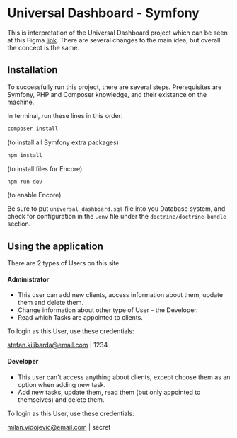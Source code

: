# Universal Dashboard - Symfony

This is interpretation of the Universal Dashboard project which can be seen at this Figma [link](https://www.figma.com/file/hInUFuytlSizIayBAtlxOF/Universal-Akademija?node-id=0%3A1).
There are several changes to the main idea, but overall the concept is the same.

## Installation

To successfully run this project, there are several steps. Prerequisites are Symfony, PHP and Composer knowledge, and their existance on the machine.

In terminal, run these lines in this order:

```bash
composer install
```

(to install all Symfony extra packages)

```bash
npm install
```

(to install files for Encore)

```bash
npm run dev
```

(to enable Encore)

Be sure to put `universal_dashboard.sql` file into you Database system, and check for configuration in the `.env` file under the `doctrine/doctrine-bundle` section.

## Using the application

There are 2 types of Users on this site:

#### Administrator

- This user can add new clients, access information about them, update them and delete them.
- Change information about other type of User - the Developer.
- Read which Tasks are appointed to clients.

To login as this User, use these credentials:

stefan.kilibarda@email.com | 1234

#### Developer

- This user can't access anything about clients, except choose them as an option when adding new task.
- Add new tasks, update them, read them (but only appointed to themselves) and delete them.

To login as this User, use these credentials:

milan.vidojevic@email.com | secret

